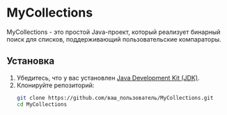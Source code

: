 # MyCollections

MyCollections - это простой Java-проект, который реализует бинарный поиск для списков, поддерживающий пользовательские компараторы.

## Установка

1. Убедитесь, что у вас установлен [Java Development Kit (JDK)](https://www.oracle.com/java/technologies/javase-jdk11-downloads.html).
2. Клонируйте репозиторий:
   ```bash
   git clone https://github.com/ваш_пользователь/MyCollections.git
   cd MyCollections

